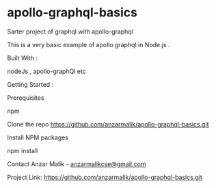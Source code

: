 # apollo-graphql-basics
Sarter project of graphql with apollo-graphql

This is a very basic example of apollo graphql in Node.js .

Built With :

nodeJs ,
apollo-graphQl  etc


Getting Started :

Prerequisites

npm

Clone the repo
https://github.com/anzarmalik/apollo-graphql-basics.git

Install NPM packages

npm install


Contact
Anzar Malik  -  anzarmalikcse@gmail.com

Project Link: https://github.com/anzarmalik/apollo-graphql-basics.git
